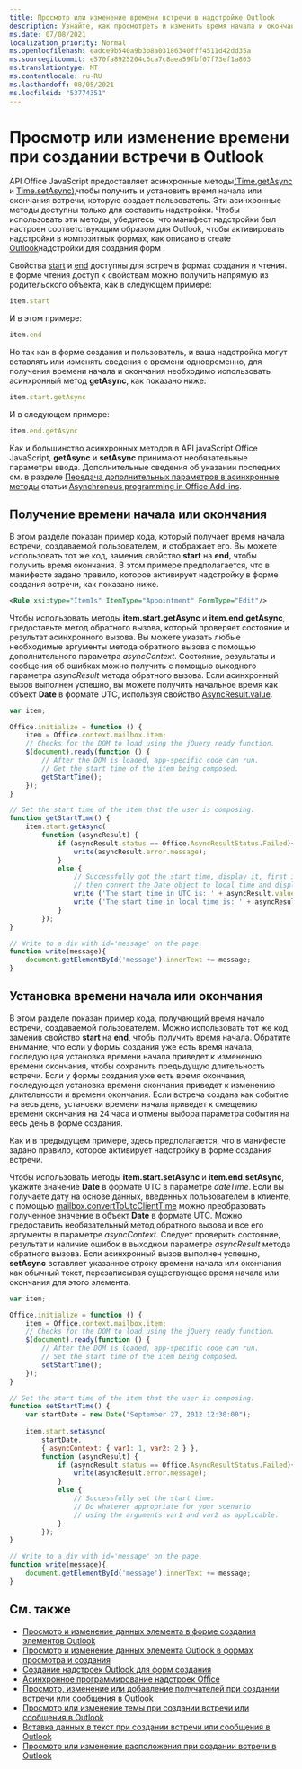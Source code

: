 ```yaml
---
title: Просмотр или изменение времени встречи в надстройке Outlook
description: Узнайте, как просмотреть и изменить время начала и окончания встречи в надстройке Outlook.
ms.date: 07/08/2021
localization_priority: Normal
ms.openlocfilehash: eadce9b540a9b3b8a03186340fff4511d42dd35a
ms.sourcegitcommit: e570fa8925204c6ca7c8aea59fbf07f73ef1a803
ms.translationtype: MT
ms.contentlocale: ru-RU
ms.lasthandoff: 08/05/2021
ms.locfileid: "53774351"
---
```

# <a name="get-or-set-the-time-when-composing-an-appointment-in-outlook"></a>Просмотр или изменение времени при создании встречи в Outlook

API Office JavaScript предоставляет асинхронные методы[(Time.getAsync](/javascript/api/outlook/office.time#getAsync_options__callback_) и [Time.setAsync),](/javascript/api/outlook/office.time#setAsync_dateTime__options__callback_)чтобы получить и установить время начала или окончания встречи, которую создает пользователь. Эти асинхронные методы доступны только для составить надстройки. Чтобы использовать эти методы, убедитесь, что манифест надстройки был настроен соответствующим образом для Outlook, чтобы активировать надстройки в композитных формах, как описано в create [Outlook](compose-scenario.md)надстройки для создания форм .

Свойства [start](../reference/objectmodel/preview-requirement-set/office.context.mailbox.item.md#properties) и [end](../reference/objectmodel/preview-requirement-set/office.context.mailbox.item.md#properties) доступны для встреч в формах создания и чтения. в форме чтения доступ к свойствам можно получить напрямую из родительского объекта, как в следующем примере:

```js
item.start
```

И в этом примере:

```js
item.end
```

Но так как в форме создания и пользователь, и ваша надстройка могут вставлять или изменять сведения о времени одновременно, для получения времени начала и окончания необходимо использовать асинхронный метод **getAsync**, как показано ниже:

```js
item.start.getAsync
```

И в следующем примере:

```js
item.end.getAsync
```

Как и большинство асинхронных методов в API javaScript Office JavaScript, **getAsync** и **setAsync** принимают необязательные параметры ввода. Дополнительные сведения об указании последних см. в разделе [Передача дополнительных параметров в асинхронные методы](../develop/asynchronous-programming-in-office-add-ins.md#pass-optional-parameters-inline) статьи [Asynchronous programming in Office Add-ins](../develop/asynchronous-programming-in-office-add-ins.md).


## <a name="get-the-start-or-end-time"></a>Получение времени начала или окончания

В этом разделе показан пример кода, который получает время начала встречи, создаваемой пользователем, и отображает его. Вы можете использовать тот же код, заменив свойство **start** на **end**, чтобы получить время окончания. В этом примере предполагается, что в манифесте задано правило, которое активирует надстройку в форме создания встречи, как показано ниже.


```XML
<Rule xsi:type="ItemIs" ItemType="Appointment" FormType="Edit"/>

```

Чтобы использовать методы **item.start.getAsync** и **item.end.getAsync**, предоставьте метод обратного вызова, который проверяет состояние и результат асинхронного вызова. Вы можете указать любые необходимые аргументы метода обратного вызова с помощью дополнительного параметра _asyncContext_. Состояние, результаты и сообщения об ошибках можно получить с помощью выходного параметра _asyncResult_ метода обратного вызова. Если асинхронный вызов выполнен успешно, вы можете получить начальное время как объект **Date** в формате UTC, используя свойство [AsyncResult.value](/javascript/api/office/office.asyncresult#value).


```js
var item;

Office.initialize = function () {
    item = Office.context.mailbox.item;
    // Checks for the DOM to load using the jQuery ready function.
    $(document).ready(function () {
        // After the DOM is loaded, app-specific code can run.
        // Get the start time of the item being composed.
        getStartTime();
    });
}

// Get the start time of the item that the user is composing.
function getStartTime() {
    item.start.getAsync(
        function (asyncResult) {
            if (asyncResult.status == Office.AsyncResultStatus.Failed){
                write(asyncResult.error.message);
            }
            else {
                // Successfully got the start time, display it, first in UTC and 
                // then convert the Date object to local time and display that.
                write ('The start time in UTC is: ' + asyncResult.value.toString());
                write ('The start time in local time is: ' + asyncResult.value.toLocaleString());
            }
        });
}

// Write to a div with id='message' on the page.
function write(message){
    document.getElementById('message').innerText += message; 
}
```


## <a name="set-the-start-or-end-time"></a>Установка времени начала или окончания

В этом разделе показан пример кода, получающий время начало встречи, создаваемой пользователем. Можно использовать тот же код, заменив свойство **start** на **end**, чтобы получить время начала. Обратите внимание, что если у формы создания уже есть время начала, последующая установка времени начала приведет к изменению времени окончания, чтобы сохранить предыдущую длительность встречи. Если у формы создания уже есть время окончания, последующая установка времени окончания приведет к изменению длительности и времени окончания. Если встреча создана как событие на весь день, установки времени начала приведет к смещению времени окончания на 24 часа и отмены выбора параметра события на весь день в форме создания.

Как и в предыдущем примере, здесь предполагается, что в манифесте задано правило, которое активирует надстройку в форме создания встречи.

Чтобы использовать методы **item.start.setAsync** и **item.end.setAsync**, укажите значение **Date** в формате UTC в параметре _dateTime_. Если вы получаете дату на основе данных, введенных пользователем в клиенте, с помощью [mailbox.convertToUtcClientTime](../reference/objectmodel/preview-requirement-set/office.context.mailbox.md#methods) можно преобразовать полученное значение в объект **Date** в формате UTC. Можно предоставить необязательный метод обратного вызова и все его аргументы в параметре _asyncContext_. Следует проверить состояние, результат и наличие ошибок в выходном параметре _asyncResult_ метода обратного вызова. Если асинхронный вызов выполнен успешно, **setAsync** вставляет указанное строку времени начала или окончания как обычный текст, перезаписывая существующее время начала или окончания для этого элемента.




```js
var item;

Office.initialize = function () {
    item = Office.context.mailbox.item;
    // Checks for the DOM to load using the jQuery ready function.
    $(document).ready(function () {
        // After the DOM is loaded, app-specific code can run.
        // Set the start time of the item being composed.
        setStartTime();
    });
}

// Set the start time of the item that the user is composing.
function setStartTime() {
    var startDate = new Date("September 27, 2012 12:30:00");
    
    item.start.setAsync(
        startDate,
        { asyncContext: { var1: 1, var2: 2 } },
        function (asyncResult) {
            if (asyncResult.status == Office.AsyncResultStatus.Failed){
                write(asyncResult.error.message);
            }
            else {
                // Successfully set the start time.
                // Do whatever appropriate for your scenario
                // using the arguments var1 and var2 as applicable.
            }
        });
}

// Write to a div with id='message' on the page.
function write(message){
    document.getElementById('message').innerText += message; 
}
```


## <a name="see-also"></a>См. также

- [Просмотр и изменение данных элемента в форме создания элементов Outlook](get-and-set-item-data-in-a-compose-form.md)    
- [Просмотр и изменение данных элемента Outlook в формах просмотра и создания](item-data.md)   
- [Создание надстроек Outlook для форм создания](compose-scenario.md)    
- [Асинхронное программирование надстроек Office](../develop/asynchronous-programming-in-office-add-ins.md)
- [Просмотр, изменение или добавление получателей при создании встречи или сообщения в Outlook](get-set-or-add-recipients.md)  
- [Просмотр или изменение темы при создании встречи или сообщения в Outlook](get-or-set-the-subject.md)   
- [Вставка данных в текст при создании встречи или сообщения в Outlook](insert-data-in-the-body.md)   
- [Просмотр или изменение расположения при создании встречи в Outlook](get-or-set-the-location-of-an-appointment.md)
    
